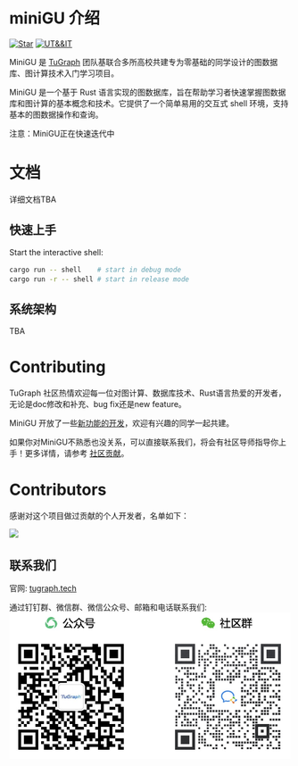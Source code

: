 # miniGU 介绍

[![Star](https://shields.io/github/stars/tugraph-family/miniGU?logo=startrek&label=Star&color=yellow)](https://github.com/TuGraph-family/miniGU/stargazers)
[![UT&&IT](https://github.com/TuGraph-family/miniGU/actions/workflows/ci.yml/badge.svg)](https://github.com/TuGraph-family/miniGU/actions/workflows/ci.yml)

MiniGU 是 [TuGraph](https://tugraph.tech) 团队基联合多所高校共建专为零基础的同学设计的图数据库、图计算技术入门学习项目。 

MiniGU 是一个基于 Rust 语言实现的图数据库，旨在帮助学习者快速掌握图数据库和图计算的基本概念和技术。它提供了一个简单易用的交互式 shell 环境，支持基本的图数据操作和查询。

注意：MiniGU正在快速迭代中

# 文档

详细文档TBA

## 快速上手

Start the interactive shell:
```bash
cargo run -- shell    # start in debug mode
cargo run -r -- shell # start in release mode
```

## 系统架构

TBA

# Contributing

TuGraph 社区热情欢迎每一位对图计算、数据库技术、Rust语言热爱的开发者，无论是doc修改和补充、bug fix还是new feature。

MiniGU 开放了一些[新功能的开发](https://github.com/tugraph-family/miniGU/issues?q=is%3Aopen+is%3Aissue+label%3A%22help+wanted%22)，欢迎有兴趣的同学一起共建。

如果你对MiniGU不熟悉也没关系，可以直接联系我们，将会有社区导师指导你上手！更多详情，请参考 [社区贡献](CONTRIBUTING.md)。

# Contributors

感谢对这个项目做过贡献的个人开发者，名单如下：

<a href="https://github.com/TuGraph-family/miniGU/graphs/contributors">
  <img src="https://contrib.rocks/image?repo=TuGraph-family/miniGU" />
</a>

## 联系我们

官网: [tugraph.tech](https://tugraph.tech)

通过钉钉群、微信群、微信公众号、邮箱和电话联系我们:
![contacts](./docs/images/contact.jpeg)



